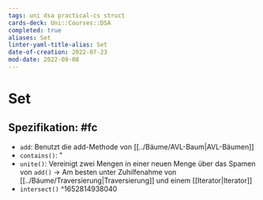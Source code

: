 ```yaml
---
tags: uni dsa practical-cs struct
cards-deck: Uni::Courses::DSA
completed: true
aliases: Set
linter-yaml-title-alias: Set
date-of-creation: 2022-07-23
mod-date: 2022-09-08
---
```


# Set

## Spezifikation: #fc
- `add`: Benutzt die add-Methode von [[../Bäume/AVL-Baum|AVL-Bäumen]]
- `contains()`: "
- `unite()`: Vereinigt zwei Mengen in einer neuen Menge über das Spamen von `add()`
	→ Am besten unter Zuhilfenahme von [[../Bäume/Traversierung|Traversierung]] und einem [[Iterator|Iterator]]
- `intersect()`
^1652814938040

